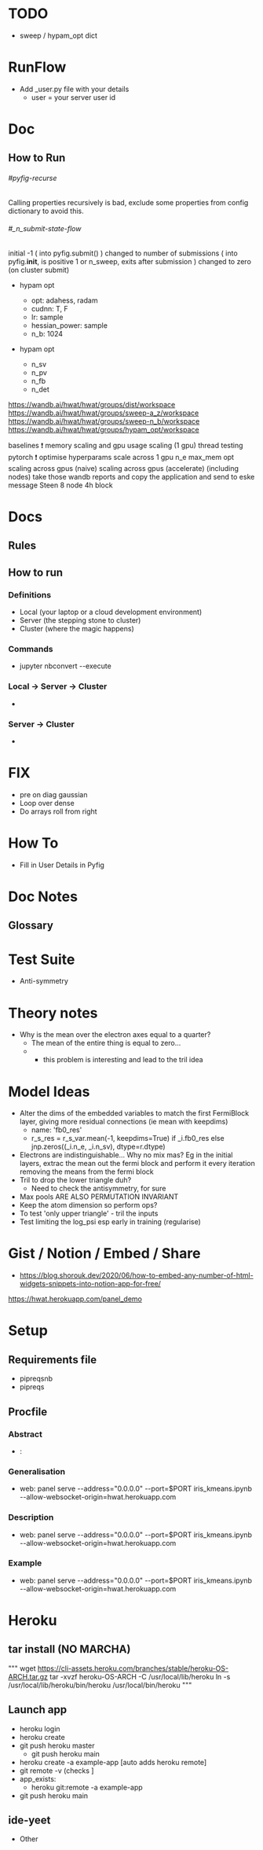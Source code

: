 

# TODO
- sweep / hypam_opt dict

# RunFlow

- Add _user.py file with your details
    - user = your server user id




# Doc
## How to Run
###### #pyfig-recurse
Calling properties recursively is bad, exclude some properties from config dictionary to avoid this. 

###### #_n_submit-state-flow
initial -1 ( into pyfig.submit() )
changed to number of submissions ( into pyfig.__init__, is positive 1 or n_sweep, exits after submission )
changed to zero (on cluster submit)


- hypam opt
    - opt: adahess, radam
    - cudnn: T, F
    - lr: sample
    - hessian_power: sample
    - n_b: 1024

- hypam opt
    - n_sv
    - n_pv
    - n_fb
    - n_det


https://wandb.ai/hwat/hwat/groups/dist/workspace
https://wandb.ai/hwat/hwat/groups/sweep-a_z/workspace
https://wandb.ai/hwat/hwat/groups/sweep-n_b/workspace
https://wandb.ai/hwat/hwat/groups/hypam_opt/workspace

baselines :exclamation:
memory scaling and gpu usage scaling (1 gpu)
thread testing pytorch :exclamation:
optimise hyperparams
scale across 1 gpu n_e max_mem opt
scaling across gpus (naive)
scaling across gpus (accelerate)
(including nodes)
take those wandb reports and copy the application and send to eske
message Steen 8 node 4h block







# Docs
## Rules
### 


## How to run
### Definitions
- Local (your laptop or a cloud development environment)
- Server (the stepping stone to cluster)
- Cluster (where the magic happens)

### Commands
- jupyter nbconvert --execute <notebook>

### Local -> Server -> Cluster
- 

### Server -> Cluster
- 

# FIX 
- pre on diag gaussian
- Loop over dense
- Do arrays roll from right


# How To
- Fill in User Details in Pyfig


# Doc Notes
## Glossary


# Test Suite
- Anti-symmetry

# Theory notes
- Why is the mean over the electron axes equal to a quarter? 
    - The mean of the entire thing is equal to zero...
    - * this problem is interesting and lead to the tril idea

# Model Ideas
- Alter the dims of the embedded variables to match the first FermiBlock layer, giving more residual connections (ie mean with keepdims)
    - name: 'fb0_res'
    - r_s_res = r_s_var.mean(-1, keepdims=True) if _i.fb0_res else jnp.zeros((_i.n_e, _i.n_sv), dtype=r.dtype)
- Electrons are indistinguishable... Why no mix mas? Eg in the initial layers, extrac the mean out the fermi block and perform it every iteration removing the means from the fermi block 
- Tril to drop the lower triangle duh? 
    - Need to check the antisymmetry, for sure
- Max pools ARE ALSO PERMUTATION INVARIANT
- Keep the atom dimension so perform ops?
- To test 'only upper triangle' - tril the inputs
- Test limiting the log_psi esp early in training (regularise)


# Gist / Notion / Embed / Share
- https://blog.shorouk.dev/2020/06/how-to-embed-any-number-of-html-widgets-snippets-into-notion-app-for-free/

https://hwat.herokuapp.com/panel_demo


# Setup
## Requirements file
- pipreqsnb <jup-notebook>
- pipreqs <python-file>

## Procfile
### Abstract
- <indicate-what-kind-of-app-as-defined-by-heroku>: <a-cmd-to-run-the-app>
### Generalisation
- web: panel serve --address="0.0.0.0" --port=$PORT iris_kmeans.ipynb --allow-websocket-origin=hwat.herokuapp.com
### Description
- web: panel serve --address="0.0.0.0" --port=$PORT iris_kmeans.ipynb --allow-websocket-origin=hwat.herokuapp.com
### Example
- web: panel serve --address="0.0.0.0" --port=$PORT iris_kmeans.ipynb --allow-websocket-origin=hwat.herokuapp.com

# Heroku
## tar install (NO MARCHA)
"""
wget https://cli-assets.heroku.com/branches/stable/heroku-OS-ARCH.tar.gz
tar -xvzf heroku-OS-ARCH -C /usr/local/lib/heroku
ln -s /usr/local/lib/heroku/bin/heroku /usr/local/bin/heroku
"""

## Launch app
- heroku login
- heroku create <app-name>
- git push heroku master
    - git push heroku main
- heroku create -a example-app [auto adds heroku remote]
- git remote -v (checks ]
- app_exists: 
    - heroku git:remote -a example-app
- git push heroku main

## ide-yeet 
- Other 


<script src="https://gist.github.com/xmax1/f9f66535467ec44759193a18594e72c4.js"></script>